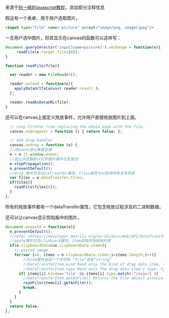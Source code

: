 来源于[阮一峰的javascript教程](http://javascript.ruanyifeng.com/htmlapi/file.html#toc4)，添加部分注释信息

假设有一个表单，用于用户选取图片。

```html
<input type="file" name="picture" accept="image/png, image/jpeg"/>
```

一旦用户选中图片，将其显示在canvas的函数可以这样写：
```js
document.querySelector('input[name=picture]').onchange = function(e){
     readFile(e.target.files[0]);
}

function readFile(file){

  var reader = new FileReader();

  reader.onload = function(e){
    applyDataUrlToCanvas( reader.result );
  };

  reader.readAsDataURL(file);
}
```

还可以在canvas上面定义拖放事件，允许用户直接拖放图片到上面。  

```js
  // stop FireFox from replacing the whole page with the file.
  canvas.ondragover = function () { return false; };

  // Add drop handler
  canvas.ondrop = function (e) {
  //对event进行兼容处理
  e = e || window.event;
  //阻止浏览器默认打开图片事件以及冒泡
  e.stopPropagation();
  e.preventDefault(); 
  //drag 事件包含dataTransfer属性，files属性可以获得所有文件列表
  var files = e.dataTransfer.files;
  if(files){
    readFile(files[0]);
  }
};
```

所有的拖放事件都有一个dataTransfer属性，它包含拖放过程涉及的二进制数据。

还可以让canvas显示剪贴板中的图片。

```js
document.onpaste = function(e){
  e.preventDefault();
  //refer <https://developer.mozilla.org/en-US/docs/Web/API/DataTransferItem>
  //paste事件包含clipboard属性，item获取所有粘贴列表
  if(e.clipboardData&&e.clipboardData.items){
    // pasted image
    for(var i=0, items = e.clipboardData.items;i<items.length;i++){
        //kind属性返回一个字符串 “file”或者“string”
        //DataTransferItem.kind Read only The kind of drag data item, string or file.
        //DataTransferItem.type Read only The drag data item's type, typically a MIME type.
      if( items[i].kind==='file' && items[i].type.match(/^image/) ){
        //DataTransferItem.getAsFile() Returns the File object associated with the drag data item (or null if the drag item is not a file).
        readFile(items[i].getAsFile());
        break;
      }
    }
  }
  return false;
};
```